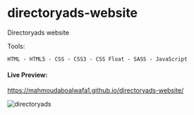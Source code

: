 # directoryads-website
Directoryads website

Tools: 

```
HTML - HTML5 - CSS - CSS3 - CSS Float - SASS - JavaScript
``` 

#### Live Preview: 
https://mahmoudaboalwafa1.github.io/directoryads-website/

<img src="https://github.com/mahmoudaboalwafa1/directoryads-website/assets/109794013/730f02d9-b0b0-4e8d-9c5f-6f8e84049561" title="directoryads"/>
